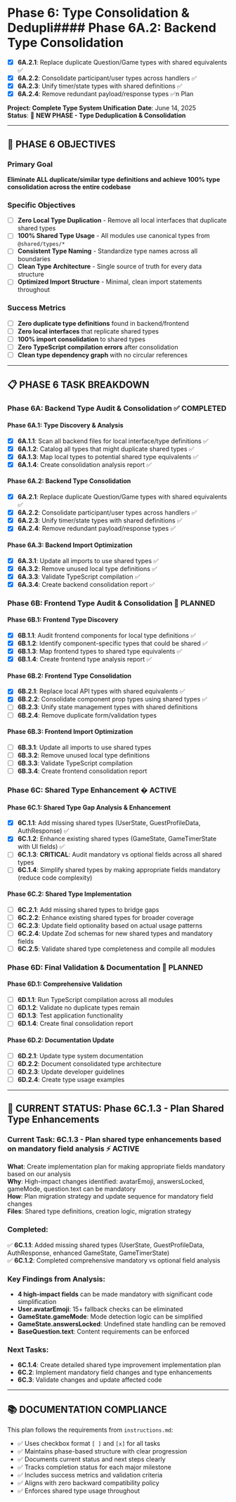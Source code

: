 # Phase 6: Type Consolidation & Dedupli#### **Phase 6A.2: Backend Type Consolidation**
- [x] **6A.2.1**: Replace duplicate Question/Game types with shared equivalents ✅
- [x] **6A.2.2**: Consolidate participant/user types across handlers ✅
- [x] **6A.2.3**: Unify timer/state types with shared definitions ✅
- [x] **6A.2.4**: Remove redundant payload/response types ✅n Plan

**Project: Complete Type System Unification**
**Date**: June 14, 2025  
**Status**: 🚀 **NEW PHASE - Type Deduplication & Consolidation**

---

## 🎯 **PHASE 6 OBJECTIVES**

### Primary Goal
**Eliminate ALL duplicate/similar type definitions and achieve 100% type consolidation across the entire codebase**

### Specific Objectives
- [ ] **Zero Local Type Duplication** - Remove all local interfaces that duplicate shared types
- [ ] **100% Shared Type Usage** - All modules use canonical types from `@shared/types/*`
- [ ] **Consistent Type Naming** - Standardize type names across all boundaries
- [ ] **Clean Type Architecture** - Single source of truth for every data structure
- [ ] **Optimized Import Structure** - Minimal, clean import statements throughout

### Success Metrics
- [ ] **Zero duplicate type definitions** found in backend/frontend
- [ ] **Zero local interfaces** that replicate shared types
- [ ] **100% import consolidation** to shared types
- [ ] **Zero TypeScript compilation errors** after consolidation
- [ ] **Clean type dependency graph** with no circular references

---

## 📋 **PHASE 6 TASK BREAKDOWN**

### **Phase 6A: Backend Type Audit & Consolidation** ✅ **COMPLETED**

#### **Phase 6A.1: Type Discovery & Analysis** 
- [x] **6A.1.1**: Scan all backend files for local interface/type definitions ✅
- [x] **6A.1.2**: Catalog all types that might duplicate shared types ✅
- [x] **6A.1.3**: Map local types to potential shared type equivalents ✅
- [x] **6A.1.4**: Create consolidation analysis report ✅

#### **Phase 6A.2: Backend Type Consolidation**
- [x] **6A.2.1**: Replace duplicate Question/Game types with shared equivalents ✅
- [x] **6A.2.2**: Consolidate participant/user types across handlers ✅
- [x] **6A.2.3**: Unify timer/state types with shared definitions ✅
- [x] **6A.2.4**: Remove redundant payload/response types ✅

#### **Phase 6A.3: Backend Import Optimization**
- [x] **6A.3.1**: Update all imports to use shared types ✅
- [x] **6A.3.2**: Remove unused local type definitions ✅
- [x] **6A.3.3**: Validate TypeScript compilation ✅
- [x] **6A.3.4**: Create backend consolidation report ✅

### **Phase 6B: Frontend Type Audit & Consolidation** 📝 **PLANNED**

#### **Phase 6B.1: Frontend Type Discovery**
- [x] **6B.1.1**: Audit frontend components for local type definitions ✅
- [x] **6B.1.2**: Identify component-specific types that could be shared ✅
- [x] **6B.1.3**: Map frontend types to shared type equivalents ✅
- [x] **6B.1.4**: Create frontend type analysis report ✅

#### **Phase 6B.2: Frontend Type Consolidation**
- [x] **6B.2.1**: Replace local API types with shared equivalents ✅
- [x] **6B.2.2**: Consolidate component prop types using shared types ✅
- [ ] **6B.2.3**: Unify state management types with shared definitions
- [ ] **6B.2.4**: Remove duplicate form/validation types

#### **Phase 6B.3: Frontend Import Optimization**
- [ ] **6B.3.1**: Update all imports to use shared types
- [ ] **6B.3.2**: Remove unused local type definitions
- [ ] **6B.3.3**: Validate TypeScript compilation
- [ ] **6B.3.4**: Create frontend consolidation report

### **Phase 6C: Shared Type Enhancement** � **ACTIVE**

#### **Phase 6C.1: Shared Type Gap Analysis & Enhancement**
- [x] **6C.1.1**: Add missing shared types (UserState, GuestProfileData, AuthResponse) ✅
- [x] **6C.1.2**: Enhance existing shared types (GameState, GameTimerState with UI fields) ✅
- [ ] **6C.1.3**: **CRITICAL**: Audit mandatory vs optional fields across all shared types
- [ ] **6C.1.4**: Simplify shared types by making appropriate fields mandatory (reduce code complexity)

#### **Phase 6C.2: Shared Type Implementation**
- [ ] **6C.2.1**: Add missing shared types to bridge gaps
- [ ] **6C.2.2**: Enhance existing shared types for broader coverage
- [ ] **6C.2.3**: Update field optionality based on actual usage patterns
- [ ] **6C.2.4**: Update Zod schemas for new shared types and mandatory fields
- [ ] **6C.2.5**: Validate shared type completeness and compile all modules

### **Phase 6D: Final Validation & Documentation** 📝 **PLANNED**

#### **Phase 6D.1: Comprehensive Validation**
- [ ] **6D.1.1**: Run TypeScript compilation across all modules
- [ ] **6D.1.2**: Validate no duplicate types remain
- [ ] **6D.1.3**: Test application functionality
- [ ] **6D.1.4**: Create final consolidation report

#### **Phase 6D.2: Documentation Update**
- [ ] **6D.2.1**: Update type system documentation
- [ ] **6D.2.2**: Document consolidated type architecture
- [ ] **6D.2.3**: Update developer guidelines
- [ ] **6D.2.4**: Create type usage examples

---

## 🚧 **CURRENT STATUS: Phase 6C.1.3 - Plan Shared Type Enhancements**

### Current Task: **6C.1.3** - Plan shared type enhancements based on mandatory field analysis ⚡ **ACTIVE**

**What**: Create implementation plan for making appropriate fields mandatory based on our analysis  
**Why**: High-impact changes identified: avatarEmoji, answersLocked, gameMode, question.text can be mandatory  
**How**: Plan migration strategy and update sequence for mandatory field changes  
**Files**: Shared type definitions, creation logic, migration strategy

### Completed:
✅ **6C.1.1**: Added missing shared types (UserState, GuestProfileData, AuthResponse, enhanced GameState, GameTimerState)  
✅ **6C.1.2**: Completed comprehensive mandatory vs optional field analysis

### Key Findings from Analysis:
- **4 high-impact fields** can be made mandatory with significant code simplification
- **User.avatarEmoji**: 15+ fallback checks can be eliminated
- **GameState.gameMode**: Mode detection logic can be simplified  
- **GameState.answersLocked**: Undefined state handling can be removed
- **BaseQuestion.text**: Content requirements can be enforced

### Next Tasks:
- **6C.1.4**: Create detailed shared type improvement implementation plan
- **6C.2**: Implement mandatory field changes and type enhancements
- **6C.3**: Validate changes and update affected code

---

## 📚 **DOCUMENTATION COMPLIANCE**

This plan follows the requirements from `instructions.md`:
- ✅ Uses checkbox format `[ ]` and `[x]` for all tasks
- ✅ Maintains phase-based structure with clear progression
- ✅ Documents current status and next steps clearly
- ✅ Tracks completion status for each major milestone
- ✅ Includes success metrics and validation criteria
- ✅ Aligns with zero backward compatibility policy
- ✅ Enforces shared type usage throughout
